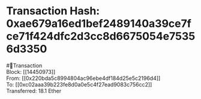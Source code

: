 
Transaction Hash: 0xae679a16ed1bef2489140a39ce7fce71f424dfc2d3cc8d6675054e75356d3350
====================================================================================
  
#💸Transaction  
Block: [[14450973]]  
From: [[0x220bda5c8994804ac96ebe4df184d25e5c2196d4]]  
To: [[0xc02aaa39b223fe8d0a0e5c4f27ead9083c756cc2]]  
Transferred: 18.1 Ether